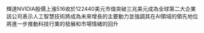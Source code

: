 輝達NVIDIA股價上漲516收於122440美元市值突破三兆美元成為全球第二大企業該公司表示人工智慧技術將成為未來增長的主要動力並強調其在AI領域的領先地位將進一步推動科技行業的發展和市場情緒的回升